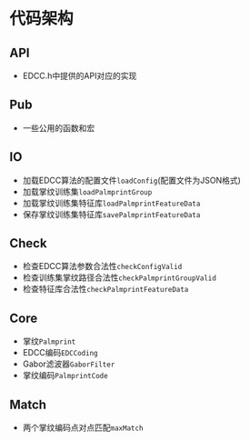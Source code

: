 # 代码架构

## API

- EDCC.h中提供的API对应的实现

## Pub

- 一些公用的函数和宏

## IO

- 加载EDCC算法的配置文件`loadConfig`(配置文件为JSON格式)
- 加载掌纹训练集`loadPalmprintGroup`
- 加载掌纹训练集特征库`loadPalmprintFeatureData`
- 保存掌纹训练集特征库`savePalmprintFeatureData`

## Check

- 检查EDCC算法参数合法性`checkConfigValid`
- 检查训练集掌纹路径合法性`checkPalmprintGroupValid`
- 检查特征库合法性`checkPalmprintFeatureData`

## Core

- 掌纹`Palmprint`
- EDCC编码`EDCCoding`
- Gabor滤波器`GaborFilter`
- 掌纹编码`PalmprintCode`

## Match

- 两个掌纹编码点对点匹配`maxMatch`